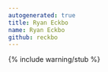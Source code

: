 ```yaml
---
autogenerated: true
title: Ryan Eckbo
name: Ryan Eckbo
github: reckbo
---
```


{% include warning/stub %}
